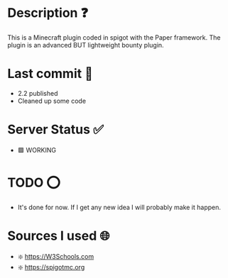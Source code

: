 # Description ❓

This is a Minecraft plugin coded in spigot with the Paper framework. The plugin is an advanced BUT lightweight bounty plugin.

# Last commit 💯

- 2.2 published
- Cleaned up some code

# Server Status ✅

- 🟩 WORKING

# TODO ⭕

- It's done for now. If I get any new idea I will probably make it happen.

# Sources I used 🌐

- ❇️ https://W3Schools.com
- ❇️ https://spigotmc.org
